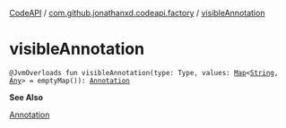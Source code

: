 [CodeAPI](../index.md) / [com.github.jonathanxd.codeapi.factory](index.md) / [visibleAnnotation](.)

# visibleAnnotation

`@JvmOverloads fun visibleAnnotation(type: Type, values: `[`Map`](https://kotlinlang.org/api/latest/jvm/stdlib/kotlin.collections/-map/index.html)`<`[`String`](https://kotlinlang.org/api/latest/jvm/stdlib/kotlin/-string/index.html)`, `[`Any`](https://kotlinlang.org/api/latest/jvm/stdlib/kotlin/-any/index.html)`> = emptyMap()): `[`Annotation`](../com.github.jonathanxd.codeapi.base/-annotation/index.md)

**See Also**

[Annotation](../com.github.jonathanxd.codeapi.base/-annotation/index.md)

